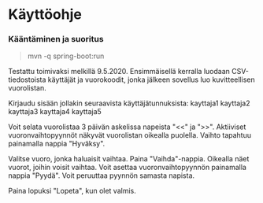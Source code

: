 # Käyttöohje

### Kääntäminen ja suoritus

> mvn -q spring-boot:run

Testattu toimivaksi melkillä 9.5.2020.
Ensimmäisellä kerralla luodaan CSV-tiedostoista käyttäjät ja vuorokoodit, jonka jälkeen sovellus
luo kuvitteellisen vuorolistan.

Kirjaudu sisään jollakin seuraavista käyttäjätunnuksista:
kayttaja1
kayttaja2
kayttaja3
kayttaja4
kayttaja5

Voit selata vuorolistaa 3 päivän askelissa napeista "<<" ja ">>".
Aktiiviset vuoronvaihtopyynnöt näkyvät vuorolistan oikealla puolella. Vaihto tapahtuu painamalla nappia "Hyväksy".

Valitse vuoro, jonka haluaisit vaihtaa.
Paina "Vaihda"-nappia.
Oikealla näet vuorot, joihin voisit vaihtaa. Voit asettaa vuoronvaihtopyynnön painamalla nappia "Pyydä". Voit peruuttaa pyynnön samasta napista.

Paina lopuksi "Lopeta", kun olet valmis.
